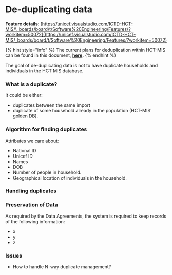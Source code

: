 # De-duplicating data

**Feature details**: [https://unicef.visualstudio.com/ICTD-HCT-MIS/\_boards/board/t/Software%20Engineering/Features/?workitem=50072](https://unicef.visualstudio.com/ICTD-HCT-MIS/_boards/board/t/Software%20Engineering/Features/?workitem=50072)



{% hint style="info" %}
The current plans for deduplication within HCT-MIS can be found in this document, [**here**](https://unicef.sharepoint.com/:w:/r/teams/EMOPS-HCT-MIS/DocumentLibrary2/Modules%20-%20Components/Registration/Deduplication%20scenarios_ge.docx?d=w34184c05b28243ee81a9819410909daf&csf=1&e=x4R8n0)**.**
{% endhint %}



The goal of de-duplicating data is not to have duplicate households and individuals in the HCT MIS database.

### What is a duplicate?

It could be either:

* duplicates between the same import
* duplicate of some household already in the population \(HCT-MIS' golden DB\).

### Algorithm for finding duplicates

Attributes we care about:

* National ID
* Unicef ID
* Names
* DOB
* Number of people in household.
* Geographical location of individuals in the household.

### Handling duplicates

### Preservation of Data

As required by the Data Agreements, the system is required to keep records of the following information:

* x
* y
* z





### Issues

* How to handle N-way duplicate management?



